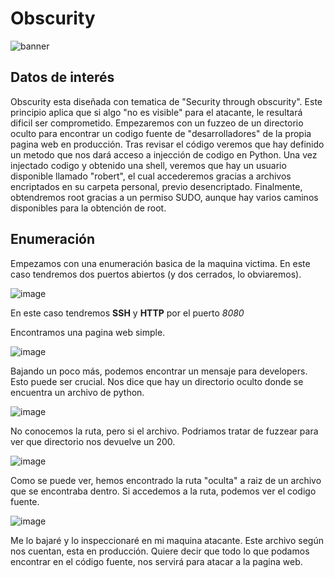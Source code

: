 # Obscurity
![banner](https://user-images.githubusercontent.com/87484792/188477619-07de5c58-16ee-4c04-832b-d7b4b311e31b.png)

## Datos de interés
Obscurity esta diseñada con tematica de "Security through obscurity". Este principio aplica que si algo "no es visible" para el atacante, le resultará dificil ser comprometido. Empezaremos con un fuzzeo de un directorio oculto para encontrar un codigo fuente de "desarrolladores" de la propia pagina web en producción. Tras revisar el código veremos que hay definido un metodo que nos dará acceso a injección de codigo en Python. Una vez injectado codigo y obtenido una shell, veremos que hay un usuario disponible llamado "robert", el cual accederemos gracias a archivos encriptados en su carpeta personal, previo desencriptado. Finalmente, obtendremos root gracias a un permiso SUDO, aunque hay varios caminos disponibles para la obtención de root.

## Enumeración

Empezamos con una enumeración basica de la maquina victima. En este caso tendremos dos puertos abiertos (y dos cerrados, lo obviaremos).

![image](https://user-images.githubusercontent.com/87484792/188515254-0e6b1ea0-20c0-4f71-a49b-873c3f7ce277.png)

En este caso tendremos **SSH** y **HTTP** por el puerto *8080*

Encontramos una pagina web simple.

![image](https://user-images.githubusercontent.com/87484792/188631527-51987c76-88ab-476b-91e0-35c27a63db59.png)

Bajando un poco más, podemos encontrar un mensaje para developers. Esto puede ser crucial. Nos dice que hay un directorio oculto donde se encuentra un archivo de python.

![image](https://user-images.githubusercontent.com/87484792/188658448-98f4e9ad-17fc-4813-ad9c-06047288dcae.png)

No conocemos la ruta, pero si el archivo. Podriamos tratar de fuzzear para ver que directorio nos devuelve un 200.

![image](https://user-images.githubusercontent.com/87484792/188658574-fb9df87c-0fce-49d8-85cd-d7dec097aa8c.png)

Como se puede ver, hemos encontrado la ruta "oculta" a raiz de un archivo que se encontraba dentro. Si accedemos a la ruta, podemos ver el codigo fuente.

![image](https://user-images.githubusercontent.com/87484792/188662942-21933a0a-99f0-4cc9-b79d-d6bcdf585305.png)

Me lo bajaré y lo inspeccionaré en mi maquina atacante. Este archivo según nos cuentan, esta en producción. Quiere decir que todo lo que podamos encontrar en el código fuente, nos servirá para atacar a la pagina web.



